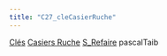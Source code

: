 ```yaml
---
title: "C27_cleCasierRuche"
---
```


[Clés](notes/equipements/cles/C_Clés.md) [Casiers Ruche](notes/equipements/consommables/C_CasierRuche.md) [S_Refaire](notes/statut/S_Refaire.md)
pascalTaib